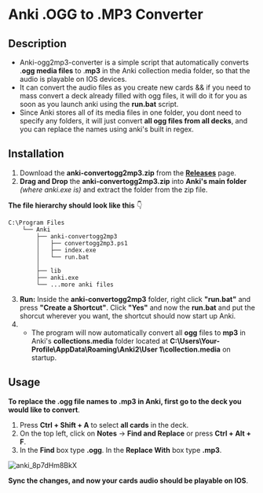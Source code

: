 # Anki .OGG to .MP3 Converter

## Description
- Anki-ogg2mp3-converter is a simple script that automatically converts .**ogg media files** to .**mp3** in the Anki collection media folder, so that the audio is playable on IOS devices.
- It can convert the audio files as you create new cards && if you need to mass convert a deck already filled with ogg files, it will do it for you as soon as you launch anki using the **run.bat** script.
- Since Anki stores all of its media files in one folder, you dont need to specify any folders, it will just convert **all ogg files from all decks**, and you can replace the names using anki's built in regex.

## Installation

1. Download the **anki-convertogg2mp3.zip** from the **[Releases](https://github.com/aramrw/anki-ogg2mp3-converter/releases)** page.
2. **Drag and Drop** the **anki-convertogg2mp3.zip** into **Anki's main folder** *(where anki.exe is)* and extract the folder from the zip file. 

**The file hierarchy should look like this** 👇 
```
C:\Program Files
    └── Anki
        ├── anki-convertogg2mp3
        │   ├── convertogg2mp3.ps1
        │   ├── index.exe
        │   └── run.bat
        │
        ├── lib
        ├── anki.exe
        └── ...more anki files
```
3. **Run:** Inside the **anki-convertogg2mp3** folder, right click **"run.bat"** and press **"Create a Shortcut"**. Click **"Yes"** and now the **run.bat** and put the shorcut wherever you want, the shortcut should now start up Anki.
4. - The program will now automatically convert all **ogg** files to **mp3** in Anki's **collections.media** folder located at **C:\Users\Your-Profile\AppData\Roaming\Anki2\User 1\collection.media** on startup.

## Usage
**To replace the .**ogg** file names to .**mp3** in Anki, first go to the deck you would like to convert**.
1. Press **Ctrl + Shift + A** to select **all cards** in the deck.
2. On the top left, click on **Notes** -> **Find and Replace** or press **Ctrl + Alt + F**.
3. In the **Find** box type **.ogg**. In the **Replace With** box type **.mp3**.

![anki_8p7dHm8BkX](https://github.com/aramrw/anki-ogg2mp3-converter/assets/106574385/b3e1b021-af5a-40c4-aa2f-c79474ebd669)

**Sync the changes, and now your cards audio should be playable on IOS**.
